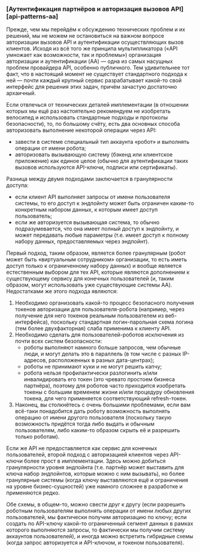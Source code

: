 ### [Аутентификация партнёров и авторизация вызовов API][api-patterns-aa]

Прежде, чем мы перейдём к обсуждению технических проблем и их решений, мы не можем не остановиться на важном вопросе авторизации вызовов API и аутентификации осуществляющих вызов клиентов. Исходя из всё того же принципа мультипликатора («API умножает как возможности, так и проблемы») организация авторизации и аутентификации (AA) — одна из самых насущных проблем провайдера API, особенно публичного. Тем удивительнее тот факт, что в настоящий момент не существует стандартного подхода к ней — почти каждый крупный сервис разрабатывает какой-то свой интерфейс для решения этих задач, причём зачастую достаточно архаичный.

Если отвлечься от технических деталей имплементации (в отношении которых мы ещё раз настоятельно рекомендуем не изобретать велосипед и использовать стандартные подходы и протоколы безопасности), то, по большому счёту, есть два основных способа авторизовать выполнение некоторой операции через API:
  * завести в системе специальный тип аккаунта «робот» и выполнять операции от имени робота;
  * авторизовать вызывающую систему (бэкенд или клиентское приложение) как единое целое (обычно для аутентификации таких вызовов используются API-ключи, подписи или сертификаты).

Разница между двумя подходами заключается в гранулярности доступа:
  * если клиент API выполняет запросы от имени пользователя системы, то его доступ к эндпойнту может быть ограничен каким-то конкретным набором данных, к которым имеет доступ пользователь;
  * если же авторизуется вызывающая система, то обычно подразумевается, что она имеет полный доступ к эндпойнту, и может передавать любые параметры (т.е. имеет доступ к полному набору данных, предоставляемых через эндпойнт).

Первый подход, таким образом, является более гранулярным (робот может быть «виртуальным сотрудником» организации, то есть иметь доступ только к ограниченному набору данных) и вообще является естественным выбором для тех API, которые являются дополнением к существующему сервису для конечных пользователей (и, таким образом, могут использовать уже существующие системы AA). Недостатками же этого подхода являются:

  1. Необходимо организовать какой-то процесс безопасного получения токенов авторизации для пользователя-робота (например, через получение для него токенов реальным пользователем из веб-интерфейса), поскольку стандартная логин-парольная схема логина (тем более двухфакторная) слаба применима к клиенту API.
  2. Необходимо сделать для пользователей-роботов исключения из почти всех систем безопасности:
      * роботы выполняют намного больше запросов, чем обычные люди, и могут делать это в параллель (в том числе с разных IP-адресов, расположенных в разных дата-центрах);
      * роботы не принимают куки и не могут решить капчу;
      * робота нельзя профилактически разлогинить и/или инвалидировать его токен (это чревато простоем бизнеса партнёра), поэтому для роботов часто приходится изобретать токены с большим временем жизни и/или процедуру обновления токена, для чего применяется соответствующий refresh-токен.
  3. Наконец, вы столкнётесь с очень большими проблемами, если вам всё-таки понадобится дать роботу возможность выполнять операцию от имени другого пользователя (поскольку такую возможность придётся тогда либо выдать и обычным пользователям, либо каким-то образом скрыть её и разрешить только роботам).

Если же API не предоставляется как сервис для конечных пользователей, второй подход с авторизацией клиентов через API-ключи более прост в имплементации. Здесь можно добиться гранулярности уровня эндпойнта (т.е. партнёр может выставить для ключа набор эндпойнтов, которые можно с ним вызывать), но более гранулярные системы (когда ключу выставляются ещё и ограничения на уровне бизнес-сущностей) уже намного сложнее в разработке и применяются редко.

Обе схемы, в общем-то, можно свести друг к другу (если разрешить роботным пользователям выполнять операции от имени любых других пользователей, мы фактически получим авторизацию по ключу; если создать по API-ключу какой-то ограниченный сегмент данных в рамках которого выполняются запросы, то фактически мы получим систему аккаунтов пользователей), и иногда можно встретить гибридные схемы (когда запрос авторизуется и API-ключом, и токеном пользователя).